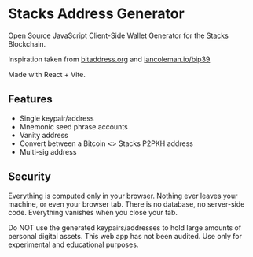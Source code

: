 # Stacks Address Generator

Open Source JavaScript Client-Side Wallet Generator for the [Stacks](https://www.stacks.co) Blockchain.

Inspiration taken from [bitaddress.org](https://bitaddress.org) and [iancoleman.io/bip39](https://iancoleman.io/bip39)

Made with React + Vite.

## Features

- Single keypair/address
- Mnemonic seed phrase accounts
- Vanity address
- Convert between a Bitcoin <> Stacks P2PKH address
- Multi-sig address

## Security

Everything is computed only in your browser. Nothing ever leaves your machine, or even your browser tab. There is no database, no server-side code. Everything vanishes when you close your tab.

Do NOT use the generated keypairs/addresses to hold large amounts of personal digital assets. This web app has not been audited. Use only for experimental and educational purposes.
